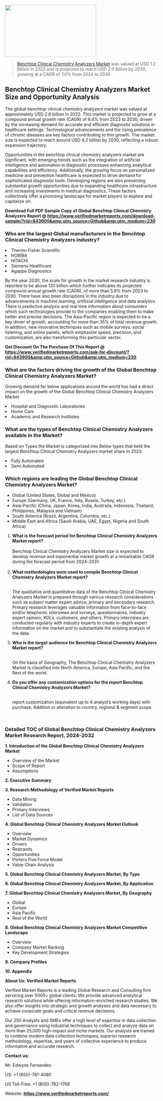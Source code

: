 <img src="https://ffe5etoiles.com/wp-content/uploads/2024/12/MST1-300x171.png" alt="" width="300" height="171" class="alignnone size-medium wp-image-20088" /><blockquote><p><p><a href="https://www.verifiedmarketreports.com/download-sample/?rid=843900&utm_source=Github&utm_medium=230" target="_blank">Benchtop Clinical Chemistry Analyzers Market</a> was valued at USD 1.2 Billion in 2022 and is projected to reach USD 2.0 Billion by 2030, growing at a CAGR of 7.0% from 2024 to 2030.</p></blockquote><p><h2>Benchtop Clinical Chemistry Analyzers Market Size and Opportunity Analysis</h2><p>The global benchtop clinical chemistry analyzers market was valued at approximately USD 2.8 billion in 2022. This market is projected to grow at a compound annual growth rate (CAGR) of 6.4% from 2023 to 2030, driven by the increasing demand for accurate and efficient diagnostic solutions in healthcare settings. Technological advancements and the rising prevalence of chronic diseases are key factors contributing to this growth. The market size is expected to reach around USD 4.2 billion by 2030, reflecting a robust expansion trajectory.</p><p>Opportunities in the benchtop clinical chemistry analyzers market are significant, with emerging trends such as the integration of artificial intelligence and automation in diagnostic processes enhancing analytical capabilities and efficiency. Additionally, the growing focus on personalized medicine and preventive healthcare is expected to drive demand for sophisticated diagnostic tools. Developing regions are also presenting substantial growth opportunities due to expanding healthcare infrastructure and increasing investments in medical diagnostics. These factors collectively offer a promising landscape for market players to explore and capitalize on.</p></p><p class=""><strong>Download Full PDF Sample Copy of Global Benchtop Clinical Chemistry Analyzers Report @ <a href="https://www.verifiedmarketreports.com/download-sample/?rid=843900&amp;utm_source=Github&amp;utm_medium=230" target="_blank">https://www.verifiedmarketreports.com/download-sample/?rid=843900&amp;utm_source=Github&amp;utm_medium=230</a></strong></p><h3 id="" class="">Who are the largest Global manufacturers in the Benchtop Clinical Chemistry Analyzers industry?</h3><p><li>Thermo Fisher Scientific</li><li> HORIBA</li><li> HITACHI</li><li> Siemens Healthcare</li><li> Agappe Diagnostics</li></p><div class=""><div class="" dir="" data-message-author-role="" data-message-id="" data-message-model-slug=""><div class=""><div class=""><div class=""><div class="" dir="" data-message-author-role="" data-message-id="" data-message-model-slug=""><div class=""><div class=""><p>By the year 2030, the scale for growth in the market research industry is reported to be above 120 billion which further indicates its projected compound annual growth rate (CAGR), of more than 5.8% from 2023 to 2030. There have also been disruptions in the industry due to advancements in machine learning, artificial intelligence and data analytics There is predictive analysis and real time information about consumers which such technologies provide to the companies enabling them to make better and precise decisions. The Asia-Pacific region is expected to be a key driver of growth, accounting for more than 35% of total revenue growth. In addition, new innovative techniques such as mobile surveys, social listening, and online panels, which emphasize speed, precision, and customization, are also transforming this particular sector.</p><p><strong>Get Discount On The Purchase Of This Report @&nbsp; <a href="https://www.verifiedmarketreports.com/ask-for-discount/?rid=843900&amp;utm_source=Github&amp;utm_medium=230" target="_blank">https://www.verifiedmarketreports.com/ask-for-discount/?rid=843900&amp;utm_source=Github&amp;utm_medium=230</a></strong></p></div></div></div></div></div></div></div></div><h3 id="" class="">What are the factors driving the growth of the Global Benchtop Clinical Chemistry Analyzers Market?</h3><p id="" class="">Growing demand for below applications around the world has had a direct impact on the growth of the Global Benchtop Clinical Chemistry Analyzers Market</p><p id="" class=""><li>Hospital and Diagnostic Laboratories</li><li> Home Care</li><li> Academic and Research Institutes</li></p><h3 id="" class="">What are the types of Benchtop Clinical Chemistry Analyzers available in the Market?</h3><p id="" class="">Based on Types the Market is categorized into Below types that held the largest Benchtop Clinical Chemistry Analyzers market share In 2023.</p><p id="" class=""><li>Fully Automated</li><li> Semi Automated</li></p><h3 id="" class="">Which regions are leading the Global Benchtop Clinical Chemistry Analyzers Market?</h3><ul><li>Global (United States, Global and Mexico)</li><li>Europe (Germany, UK, France, Italy, Russia, Turkey, etc.)</li><li>Asia-Pacific (China, Japan, Korea, India, Australia, Indonesia, Thailand, Philippines, Malaysia and Vietnam)</li><li>South America (Brazil, Argentina, Columbia, etc.)</li><li>Middle East and Africa (Saudi Arabia, UAE, Egypt, Nigeria and South Africa)</li></ul><p><ol><li><strong>What is the forecast period for Benchtop Clinical Chemistry Analyzers Market report?<br /></strong><br /><span data-sheets-root="1" data-sheets-value="{&quot;1&quot;:2,&quot;2&quot;:&quot;XXXX size is expected to develop revenue and exponential market growth at a remarkable CAGR during the forecast period from 2024&ndash;2030.&quot;}" data-sheets-userformat="{&quot;2&quot;:12674,&quot;4&quot;:{&quot;1&quot;:2,&quot;2&quot;:16776960},&quot;10&quot;:2,&quot;11&quot;:0,&quot;15&quot;:&quot;Arial&quot;,&quot;16&quot;:12}">Benchtop Clinical Chemistry Analyzers Market size is expected to develop revenue and exponential market growth at a remarkable CAGR during the forecast period from 2024&ndash;2031.</span><br /><br /></li><li><strong>What methodologies were used to compile Benchtop Clinical Chemistry Analyzers Market report?<br /><br /></strong><p>The qualitative and quantitative data of the&nbsp;Benchtop Clinical Chemistry Analyzers Market is prepared through various research considerations such as subject matter expert advice, primary and secondary research. Primary research leverages valuable information from face-to-face and/or telephonic interviews and surveys, questionnaires, industry expert opinion, KOLs, customers, and others. Primary interviews are conducted regularly with industry experts to create in-depth expert information on the market and to substantiate the existing analysis of the data.&nbsp;</p></li><li><strong>Who is the target audience for Benchtop Clinical Chemistry Analyzers Market report?<br /><br /></strong><p>On the basis of Geography, The&nbsp;Benchtop Clinical Chemistry Analyzers Market is classified into North America, Europe, Asia Pacific, and the Rest of the world.</p></li><li><strong>Do you offer any customization options for the report Benchtop Clinical Chemistry Analyzers Market?<br /><br /></strong><p>report customization (equivalent up to 4 analyst&rsquo;s working days) with purchase. Addition or alteration to country, regional &amp; segment scope</p><p>&nbsp;</p></li></ol></p><h3 id="" class="">Detailed TOC of Global Benchtop Clinical Chemistry Analyzers Market Research Report, 2024-2032</h3><p id="" class=""><strong>1. Introduction of the Global Benchtop Clinical Chemistry Analyzers Market</strong></p><ul><li>Overview of the Market</li><li>Scope of Report</li><li>Assumptions</li></ul><p id="" class=""><strong>2. Executive Summary</strong></p><p id="" class=""><strong>3. Research Methodology of&nbsp;Verified Market Reports</strong></p><ul><li>Data Mining</li><li>Validation</li><li>Primary Interviews</li><li>List of Data Sources</li></ul><p id="" class=""><strong>4. Global Benchtop Clinical Chemistry Analyzers Market Outlook</strong></p><ul><li>Overview</li><li>Market Dynamics</li><li>Drivers</li><li>Restraints</li><li>Opportunities</li><li>Porters Five Force Model</li><li>Value Chain Analysis</li></ul><p id="" class=""><strong>5. Global Benchtop Clinical Chemistry Analyzers Market, By&nbsp;Type</strong></p><p id="" class=""><strong>6. Global Benchtop Clinical Chemistry Analyzers Market, By Application</strong></p><p id="" class=""><strong>7. Global Benchtop Clinical Chemistry Analyzers Market, By Geography</strong></p><ul><li>Global</li><li>Europe</li><li>Asia Pacific</li><li>Rest of the World</li></ul><p id="" class=""><strong>8. Global Benchtop Clinical Chemistry Analyzers Market Competitive Landscape</strong></p><ul><li>Overview</li><li>Company Market Ranking</li><li>Key Development Strategies</li></ul><p id="" class=""><strong>9. Company Profiles</strong></p><p id="" class=""><strong>10. Appendix</strong></p><p id="" class=""><strong>About Us: Verified Market Reports</strong></p><p id="" class="">Verified Market Reports is a leading Global Research and Consulting firm servicing over 5000+ global clients. We provide advanced analytical research solutions while offering information-enriched research studies. We also offer insights into strategic and growth analyses and data necessary to achieve corporate goals and critical revenue decisions.</p><p id="" class="">Our 250 Analysts and SMEs offer a high level of expertise in data collection and governance using industrial techniques to collect and analyze data on more than 25,000 high-impact and niche markets. Our analysts are trained to combine modern data collection techniques, superior research methodology, expertise, and years of collective experience to produce informative and accurate research.</p><p id="" class=""><strong>Contact us:</strong></p><p id="" class="">Mr. Edwyne Fernandes</p><p id="" class="">US: +1 (650)-781-4080</p><p id="" class="">US Toll-Free: +1 (800)-782-1768</p><p id="" class="">Website: <a target="" data-test-app-aware-link=""><strong>https://www.verifiedmarketreports.com/</strong></a></p>
